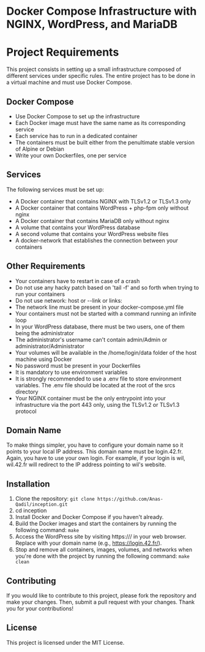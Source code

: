 # Docker Compose Infrastructure with NGINX, WordPress, and MariaDB

# Project Requirements

This project consists in setting up a small infrastructure composed of different services under specific rules. The entire project has to be done in a virtual machine and must use Docker Compose.

## Docker Compose

- Use Docker Compose to set up the infrastructure
- Each Docker image must have the same name as its corresponding service
- Each service has to run in a dedicated container
- The containers must be built either from the penultimate stable version of Alpine or Debian
- Write your own Dockerfiles, one per service

## Services

The following services must be set up:

- A Docker container that contains NGINX with TLSv1.2 or TLSv1.3 only
- A Docker container that contains WordPress + php-fpm only without nginx
- A Docker container that contains MariaDB only without nginx
- A volume that contains your WordPress database
- A second volume that contains your WordPress website files
- A docker-network that establishes the connection between your containers

## Other Requirements

- Your containers have to restart in case of a crash
- Do not use any hacky patch based on 'tail -f' and so forth when trying to run your containers
- Do not use network: host or --link or links:
- The network line must be present in your docker-compose.yml file
- Your containers must not be started with a command running an infinite loop
- In your WordPress database, there must be two users, one of them being the administrator
- The administrator's username can't contain admin/Admin or administrator/Administrator
- Your volumes will be available in the /home/login/data folder of the host machine using Docker
- No password must be present in your Dockerfiles
- It is mandatory to use environment variables
- It is strongly recommended to use a .env file to store environment variables. The .env file should be located at the root of the srcs directory
- Your NGINX container must be the only entrypoint into your infrastructure via the port 443 only, using the TLSv1.2 or TLSv1.3 protocol

## Domain Name

To make things simpler, you have to configure your domain name so it points to your local IP address. This domain name must be login.42.fr. Again, you have to use your own login. For example, if your login is wil, wil.42.fr will redirect to the IP address pointing to wil's website.

## Installation

1. Clone the repository:
  ```git clone https://github.com/Anas-Qadil/inception.git```
3. cd inception
4. Install Docker and Docker Compose if you haven't already.
5. Build the Docker images and start the containers by running the following command:
  ```make```
6. Access the WordPress site by visiting https://<your-domain>/ in your web browser. Replace <your-domain> with your domain name (e.g., https://login.42.fr/).
7. Stop and remove all containers, images, volumes, and networks when you're done with the project by running the following command:
  ```make clean```

## Contributing
 
If you would like to contribute to this project, please fork the repository and make your changes. Then, submit a pull request with your changes. Thank you for your contributions!

## License
  
 This project is licensed under the MIT License. 
